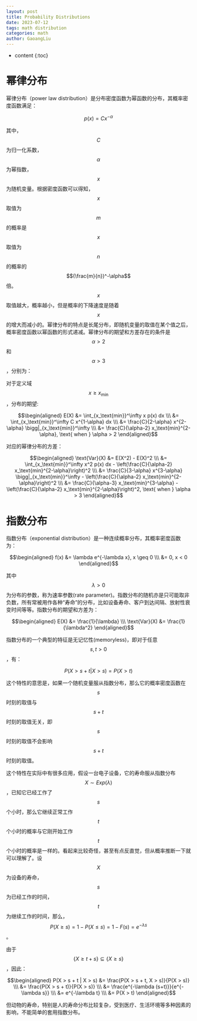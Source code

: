 ```yaml
---
layout: post
title: Probability Distributions
date: 2023-07-12
tags: math distribution
categories: math
author: GaoangLiu
---
```

* content
{:toc}


# 幂律分布 
幂律分布（power law distribution）是分布密度函数为幂函数的分布，其概率密度函数满足：




$$
p(x) = C x^{-\alpha}
$$

其中，$$C$$ 为归一化系数，$$\alpha$$ 为幂指数，$$x$$ 为随机变量。根据密度函数可以得知，$$x$$ 取值为 $$m$$ 的概率是 $$x$$ 取值为 $$n$$ 的概率的 $$(\frac{m}{n})^-\alpha$$ 倍。$$x$$ 取值越大，概率越小，但是概率的下降速度是随着 $$x$$ 的增大而减小的。幂律分布的特点是长尾分布，即随机变量的取值在某个值之后，概率密度函数以幂函数的形式递减。幂律分布的期望和方差存在的条件是 $$\alpha > 2$$ 和 $$\alpha > 3$$，分别为：


对于定义域 $$x \geq x_\text{min}$$，分布的期望:

$$\begin{aligned}
E(X) &= \int_{x_\text{min}}^\infty x p(x) dx \\\
&= \int_{x_\text{min}}^\infty C x^{1-\alpha} dx \\\
&= \frac{C}{2-\alpha} x^{2-\alpha} \bigg|_{x_\text{min}}^\infty \\\
&= \frac{C}{\alpha-2} x_\text{min}^{2-\alpha}, \text{ when } \alpha > 2
\end{aligned}$$

对应的幂律分布的方差：

$$\begin{aligned}
\text{Var}(X) &= E(X^2) - E(X)^2 \\\
&= \int_{x_\text{min}}^\infty x^2 p(x) dx - \left(\frac{C}{\alpha-2} x_\text{min}^{2-\alpha}\right)^2 \\\
&= \frac{C}{3-\alpha} x^{3-\alpha} \bigg|_{x_\text{min}}^\infty - \left(\frac{C}{\alpha-2} x_\text{min}^{2-\alpha}\right)^2 \\\
&= \frac{C}{\alpha-3} x_\text{min}^{3-\alpha} - \left(\frac{C}{\alpha-2} x_\text{min}^{2-\alpha}\right)^2, \text{ when } \alpha > 3
\end{aligned}$$


# 指数分布 

指数分布（exponential distribution）是一种连续概率分布，其概率密度函数为：

$$\begin{aligned}
f(x) &= \lambda e^{-\lambda x}, x \geq 0 \\\
&= 0, x < 0
\end{aligned}$$

其中 $$\lambda > 0$$ 为分布的参数，称为速率参数(rate parameter)。指数分布的随机亦是只可能取非负数，所有常被用作各种“寿命”的分布，比如设备寿命、客户到达间隔、放射性衰变时间等等。指数分布的期望和方差为：

$$\begin{aligned}
E(X) &= \frac{1}{\lambda} \\\
\text{Var}(X) &= \frac{1}{\lambda^2}
\end{aligned}$$

指数分布的一个典型的特征是无记忆性(memoryless)，即对于任意 $$s, t > 0$$，有：

$$
P(X > s + t | X > s) = P(X > t)
$$

这个特性的意思是，如果一个随机变量服从指数分布，那么它的概率密度函数在 $$s$$ 时刻的取值与 $$s+t$$ 时刻的取值无关，即 $$s$$ 时刻的取值不会影响 $$s+t$$ 时刻的取值。

这个特性在实际中有很多应用，假设一台电子设备，它的寿命服从指数分布 $$X \sim Exp(\lambda)$$，已知它已经工作了 $$s$$ 个小时，那么它继续正常工作 $$t$$ 个小时的概率与它刚开始工作 $$t$$ 个小时的概率是一样的。看起来比较奇怪，甚至有点反直觉，但从概率推断一下就可以理解了。设 $$X$$ 为设备的寿命，$$s$$ 为已经工作的时间，$$t$$ 为继续工作的时间，那么，$$P(X \ge s)=1-P(X \le s)=1-F(s)=e^{-\lambda s}$$。

由于 $$\{X \ge t + s\} \subseteq \{X \ge s\}$$，因此：

$$\begin{aligned}
P(X > s + t | X > s) &= \frac{P(X > s + t, X > s)}{P(X > s)} \\\
&= \frac{P(X > s + t)}{P(X > s)} \\\
&= \frac{e^{-\lambda (s+t)}}{e^{-\lambda s}} \\\
&= e^{-\lambda t} \\\
&= P(X > t)
\end{aligned}$$

但动物的寿命，特别是人的寿命分布比较复杂，受到医疗、生活环境等多种因素的影响，不能简单的套用指数分布。